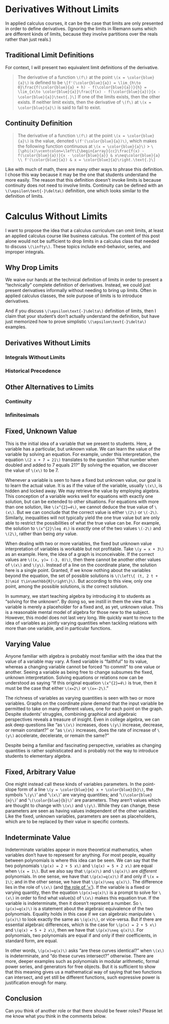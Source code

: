 # Derivatives Without Limits

In applied calculus courses, it can be the case that limits are only presented
in order to define derivatives. (Ignoring the limits in Riemann sums which are
different kinds of limits, because they involve partitions over the reals
rather than just reals.)

## Traditional Limit Definitions

For context, I will present two equivalent limit definitions of the derivative.

> The derivative of a function `\(f\)` at the point `\(x = \color{blue}{a}\)`
> is defined to be
> `\[f'(\color{blue}{a}) = \lim_{h\to 0}\frac{f(\color{blue}{a} + h) - f(\color{blue}{a})}{h} = \lim_{x\to \color{blue}{a}}\frac{f(x) - f(\color{blue}{a})}{x - \color{blue}{a}}\text{.}\]`
> If one of the limits exists, then the other exists. If neither limit exists,
> then the derivative of `\(f\)` at `\(x = \color{blue}{a}\)` is said to fail
> to exist.

## Continuity Definition

> The derivative of a function `\(f\)` at the point `\(x = \color{blue}{a}\)`
> is the value, denoted `\(f'(\color{blue}{a})\)`, which makes the following
> function continuous at `\(x = \color{blue}{a}\)` > `\[\phi(x)\vcentcolon=\left\{\begin{array}{cc}\frac{f(x) - f(\color{blue}{a})}{x - \color{blue}{a}} & x\neq\color{blue}{a} \\ f'(\color{blue}{a}) & x = \color{blue}{a}\right.\text{.}\]`

Like with much of math, there are many other ways to phrase this definition. I
chose this way because it may be the one that students understand the more
easily. The reason that this definition doesn't invoke limits is because
continuity does not need to involve limits. Continuity can be defined with an
`\(\epsilon\text{-}\delta\)` definition, one which looks similar to the
definition of limits.

# Calculus Without Limits

I want to propose the idea that a calculus curriculum can omit limits, at least
an applied calculus course like business calculus. The content of this post
alone would not be sufficient to drop limits in a calculus class that needed to
discuss `\(\infty\)`. These topics include end-behavior, series, and improper
integrals.

## Why Drop Limits

We waive our hands at the technical definition of limits in order to
present a “technically” complete definition of derivatives. Instead,
we could just present derivatives informally without needing to bring up
limits. Often in applied calculus classes, the sole purpose of limits is to
introduce derivatives.

And if you discuss `\(\epsilon\text{-}\delta\)` definition of limits, then I
claim that your student’s don’t actually understand the definition,
but have just memorized how to prove simplistic `\(\epsilon\text{-}\delta\)`
examples.

## Derivatives Without Limits

### Integrals Without Limits

### Historical Precedence

## Other Alternatives to Limits

### Continuity

### Infinitesimals

## Fixed, Unknown Value

This is the initial idea of a variable that we present to students.
Here, a variable has a particular, but unknown value. We can learn the
value of the variable by solving an equation. For example, under this
interpretation, the equation `\(2 x + 7 = 21\)` translates to the
question “What number when doubled and added to 7 equals 21?” By solving
the equation, we discover the value of `\(x\)` to be 7.

Whenever a variable is seen to have a fixed but unknown value, our goal
is to learn the actual value. It is as if the value of the variable,
usually `\(x\)`, is hidden and locked away. We may retrieve the value by
employing algebra. This conception of a variable works well for
equations with exactly one solution, but can be extended to other
situations. For equations with more than one solution, like
`\(x^{2}=4\)`, we cannot deduce the true value of `\(x\)`. But we can
conclude that the correct value is either `\(2\)` or `\(-2\)`.
Similarly, inequalities will not typically yield the one true value but
are only able to restrict the possibilities of what the true value can
be. For example, the solution to `\(x^{2}\leq 4\)` is _exactly_ one
of the two values `\(-2\)` and `\(2\)`, rather than being _any_
value.

When dealing with two or more variables, the fixed but unknown value
interpretation of variables is workable but not profitable. Take
`\(y = x + 3\)` as an example. Here, the idea of a graph is
inconceivable. If the correct values are `\((x, y)= (-3, 0)\)`, then
there cannot be another other values of `\(x\)` and `\(y\)`. Instead of
a line on the coordinate plane, the solution here is a single point.
Granted, if we know nothing about the variables beyond the equation, the
set of possible solutions is
`\(\left\{ (t, 2 t + 3)\mid t\in\mathbb{R}\right\}\)`. But according to this
view, only one point, among the possible solutions, is _the_ correct solution.

In summary, we start teaching algebra by introducing it to students as
“solving for the unknown”. By doing so, we instill in them
the view that a variable is merely a placeholder for a fixed and, as
yet, unknown value. This is a reasonable mental model of algebra for
those new to the subject. However, this model does not last very long.
We quickly want to move to the idea of variables as jointly varying
quantities when tackling relations with more than one variable,
and in particular functions.

## Varying Value

Anyone familiar with algebra is probably most familiar with the idea
that the value of a variable may vary. A fixed variable is
“faithful” to its value, whereas a changing variable cannot
be forced “to commit” to one value or another. Seeing a
variable as being free to change subsumes the fixed, unknown
interpretation. Solving equations or relations now can be understood as
saying “If this original equation `\(x^{2}=4\)` is true, then it
must be the case that either `\(x=2\)` or `\(x=-2\)`.”

The richness of variables as varying quantities is seen with two or more
variables. Graphs on the coordinate plane demand that the input variable
be permitted to take on many different values, one for each point on the
graph. Despite students’ struggles, combining graphical and
algebraic perspectives reveals a treasure of insight. Even in college
algebra, we can ask deep questions like “as `\(x\)` increases, does
`\(y\)` increase, decrease, or remain constant?” or “as
`\(x\)` increases, does the rate of increase of `\(y\)` accelerate,
decelerate, or remain the same?”

Despite being a familiar and fascinating perspective, variables as
changing quantities is rather sophisticated and is probably not the way
to introduce students to elementary algebra.

## Fixed, Arbitrary Value

One might instead call these kinds of variables parameters. In the
point-slope form of a line
`\(y = \color{blue}{m} x + \color{blue}{b}\)`, the symbols
‘`\(y\)`’ and ‘`\(x\)`’ are varying quantities; and
‘`\(\color{blue}{m}\)`’ and ‘`\(\color{blue}{b}\)`’ are parameters. They
aren’t values which are thought to change with `\(x\)` and `\(y\)`.
While they can change, these parameters are seen as having values
independent of the other variables. Like the fixed, unknown variables,
parameters are seen as placeholders, which are to be replaced by their
value in specific contexts.

## Indeterminate Value

Indeterminate variables appear in more theoretical mathematics, when
variables don’t have to represent for anything. For most people,
equality between polynomials is where this idea can be seen. We can say
that the two polynomials `\(p(x) = 2 + 5 x\)` and `\(q(x) = 5 + 2 x\)`
are equal when `\(x = 1\)`. But we also say that `\(p(x)\)` and
`\(q(x)\)` are _different_ polynomials. In one sense, we have that
`\(p(x)=q(x)\)` if and only if `\(x = 1\)`; and in the other sense, we
have that `\(p(x)\neq q(x)\)`. The difference lies in the role of
`\(x\)` (and [the role of ‘=’](http://cousinomath.website/)). If the
variable is a fixed or varying quantity, then the equation
`\(p(x)=q(x)\)` is a prompt to solve for `\(x\)` in order to find what
value(s) of `\(x\)` makes this equation true. If the variable is
indeterminate, then it doesn’t represent a number. So `\(p(x)=q(x)\)` is
a statement about the algebraic equivalence of the two polynomials.
Equality holds in this case if we can algebraic manipulate `\(p(x)\)` to
look exactly the same as `\(q(x)\)`, or vice-versa. But if there are
essential algebraic differences, which is the case for
`\(p(x) = 2 + 5 x\)` and `\(q(x) = 5 + 2 x\)`, then we have that
`\(p(x)\neq q(x)\)`. For polynomials, two polynomials are equal if and
only if their coefficients, in standard form, are equal.

In other words, `\(p(x)=q(x)\)` asks “are these curves identical?” when
`\(x\)` is indeterminate, and “do these curves intersect?” otherwise.
There are more, deeper examples such as polynomials in modular
arithmetic, formal power series, and generators for free objects. But it
is sufficient to show that this meaning gives us a mathematical way of
saying that two functions can intersect, and yet still be different
functions, such expressive power is justification enough for many.

## Conclusion

Can you think of another role or that there should be fewer roles?
Please let me know what you think in the comments below.

<!--
spell-checker:ignore vcentcolon mathbb infty 
-->
